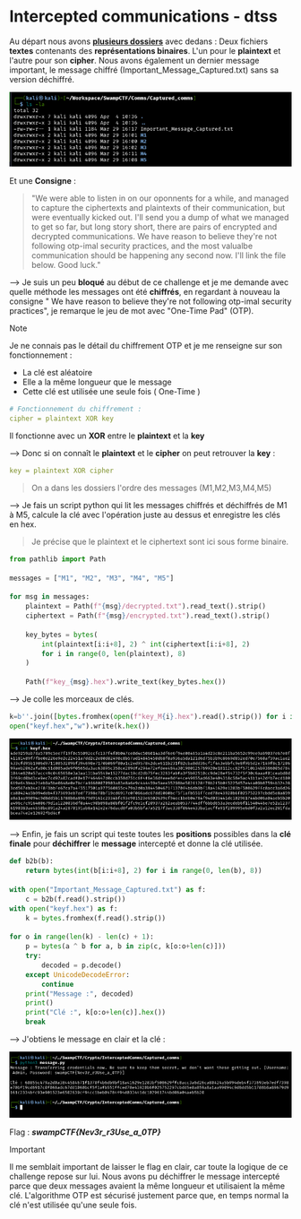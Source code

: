 # Intercepted communications - dtss

Au départ nous avons **[plusieurs dossiers](data/Captured_Comms.zip)** avec dedans : Deux fichiers **textes** contenants des **représentations binaires**. L'un pour le **plaintext** et l'autre pour son **cipher**. Nous avons également un dernier message important, le message chiffré (Important_Message_Captured.txt) sans sa version déchiffré.

![dossiers+message](data/files.png)

Et une **Consigne** : 

> "We were able to listen in on our oponnents for a while, and managed to capture the ciphertexts and plaintexts of their communication, but were eventually kicked out. I'll send you a dump of what we managed to get so far, but long story short, there are pairs of encrypted and decrypted communications. We have reason to believe they're not following otp-imal security practices, and the most valualbe communication should be happening any second now. I'll link the file below. Good luck."

--> Je suis un peu **bloqué** au début de ce challenge et je me demande avec quelle méthode les messages ont été **chiffrés**, en regardant à nouveau la consigne " We have reason to believe they're not following otp-imal security practices", je remarque le jeu de mot avec "One-Time Pad" (OTP).

> [!NOTE] 
> Je ne connais pas le détail du chiffrement OTP et je me renseigne sur son fonctionnement : 
> - La clé est aléatoire
> - Elle a la même longueur que le message
> - Cette clé est utilisée une seule fois ( One-Time ) 

```yml
# Fonctionnement du chiffrement :
cipher = plaintext XOR key
```

Il fonctionne avec un **XOR** entre le **plaintext** et la **key** 

-->  Donc si on connaît le **plaintext** et le **cipher** on peut retrouver la **key** :

```yml
key = plaintext XOR cipher
```

> On a dans les dossiers l'ordre des messages (M1,M2,M3,M4,M5)

--> Je fais un script python qui lit les messages chiffrés et déchiffrés de M1 à M5, calcule la clé avec l'opération juste au dessus et enregistre les clés en hex.
> Je précise que le plaintext et le ciphertext sont ici sous forme binaire.

```python
from pathlib import Path

messages = ["M1", "M2", "M3", "M4", "M5"]

for msg in messages:
    plaintext = Path(f"{msg}/decrypted.txt").read_text().strip()
    ciphertext = Path(f"{msg}/encrypted.txt").read_text().strip()
    
    key_bytes = bytes(
        int(plaintext[i:i+8], 2) ^ int(ciphertext[i:i+8], 2)
        for i in range(0, len(plaintext), 8)
    )
    
    Path(f"key_{msg}.hex").write_text(key_bytes.hex())
```

--> Je colle les morceaux de clés.

```python
k=b''.join([bytes.fromhex(open(f"key_M{i}.hex").read().strip()) for i in range(1,6)])
open("keyf.hex","w").write(k.hex())
```
![keyf](data/keyf.png)

--> Enfin, je fais un script qui teste toutes les **positions** possibles dans la **clé finale** pour **déchiffrer** le **message** intercepté et donne la clé utilisée.

```python
def b2b(b): 
    return bytes(int(b[i:i+8], 2) for i in range(0, len(b), 8))

with open("Important_Message_Captured.txt") as f:
    c = b2b(f.read().strip())
with open("keyf.hex") as f:
    k = bytes.fromhex(f.read().strip())

for o in range(len(k) - len(c) + 1):
    p = bytes(a ^ b for a, b in zip(c, k[o:o+len(c)]))
    try:
        decoded = p.decode()
    except UnicodeDecodeError:
        continue
    print("Message :", decoded)
    print()
    print("Clé :", k[o:o+len(c)].hex())
    break
```

--> J'obtiens le message en clair et la clé :

![flag+key](data/flagkey.png)

Flag : ***swampCTF{Nev3r_r3Use_a_0TP}***

> [!IMPORTANT]
> Il me semblait important de laisser le flag en clair, car toute la logique de ce challenge repose sur lui. Nous avons pu déchiffrer le message intercepté parce que deux messages avaient la même longueur et utilisaient la même clé. L'algorithme OTP est sécurisé justement parce que, en temps normal la clé n'est utilisée qu'une seule fois.

